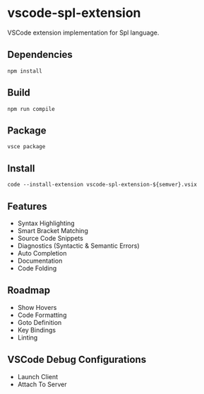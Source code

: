 # vscode-spl-extension
VSCode extension implementation for Spl language.

## Dependencies
```
npm install
```

## Build
```
npm run compile
```

## Package
```
vsce package
```

## Install
```
code --install-extension vscode-spl-extension-${semver}.vsix
```

## Features
- Syntax Highlighting
- Smart Bracket Matching
- Source Code Snippets
- Diagnostics (Syntactic & Semantic Errors)
- Auto Completion
- Documentation
- Code Folding

## Roadmap
- Show Hovers
- Code Formatting
- Goto Definition
- Key Bindings
- Linting

## VSCode Debug Configurations
- Launch Client
- Attach To Server
